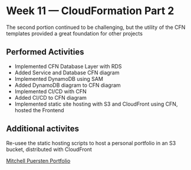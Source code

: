 # Week 11 — CloudFormation Part 2
The second portion continued to be challenging, but the utility of the CFN templates provided a great foundation for other projects

## Performed Activities
- Implemented CFN Database Layer with RDS
- Added Service and Database CFN diagram
- Implemented DynamoDB using SAM
- Added DynamoDB diagram to CFN diagram
- Implemented CI/CD with CFN
- Added CI/CD to CFN diagram
- Implemented static site hosting with S3 and CloudFront using CFN, hosted the Frontend

## Additional activites
Re-usee the static hosting scripts to host a personal portfolio in an S3 bucket, distributed with CloudFront

[Mitchell Puersten Portfolio](https://mitchellpuersten.com)
